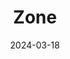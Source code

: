 ---  
layout: startup_page  
title: "Zone"  
id: "zonenetwork.com"  
permalink: "/zonezonenetwork.com03182024/"  
website: "https://zonenetwork.com/"  
funding_round: "Seed"  
funding_amount: "$8.5M"  
investors: "Flourish Ventures, TLcom Capital, Digital Currency Group (DCG), VKAV (Verod-Kepple Africa Ventures), Alter Global, Endeavor Catalyst, CCA, Lateral Capital, Constant Ventures, V8"  
about: "Zone is Africa's first regulated layer-1 blockchain for payments, building a decentralized payment infrastructure for financial services providers. Its blockchain network delivers reliable, frictionless, and interoperable payment experiences at scale, connecting banks and fintech companies across the continent and beyond. The platform aims to connect every monetary store of value and establish a regulated, decentralized global payment infrastructure."  
markets: "Fintech, Blockchain, Financial Services"  
hq: "Lekki, Lagos, Nigeria"  
founded_year: "2022"  
linkedin: "https://www.linkedin.com/company/zonenetwork"  
twitter: ""  
instagram: ""  
facebook: ""  
crunchbase: "https://www.crunchbase.com/organization/zone-9fff?utm_source=linkedin&utm_medium=referral&utm_campaign=linkedin_companies&utm_content=profile_cta_anon&trk=funding_crunchbase"  
pitchbook: ""  

date_display: "18-Mar-2024"  
date: "2024-03-18"

# SEO Optimization  
meta_title: "Zone - Seed Funding ($8.5M)"  
meta_description: "Zone, Zone is Africa's first regulated layer-1 blockchain for payments, building a decentralized payment infrastructure for financial services providers. It..."  
meta_keywords: "Zone, Fintech, Blockchain, Financial Services, Seed funding"  
canonical_url: "https://startup.projectstartups.com/zonezonenetwork.com03182024/"  
---